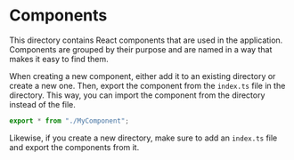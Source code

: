 # Components

This directory contains React components that are used in the application. Components are grouped by their purpose and are named in a way that makes it easy to find them.

When creating a new component, either add it to an existing directory or create a new one. Then, export the component from the `index.ts` file in the directory. This way, you can import the component from the directory instead of the file.

```ts
export * from "./MyComponent";
```

Likewise, if you create a new directory, make sure to add an `index.ts` file and export the components from it.
